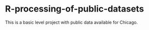 # R-processing-of-public-datasets

This is a basic level project with public data available for Chicago.
